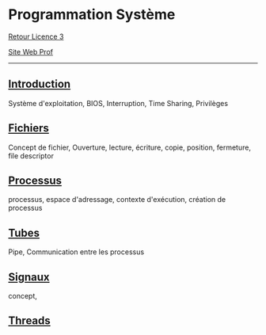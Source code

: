 # Programmation Système

[Retour Licence 3](https://mcheungsen.github.io/cours/ "Licence 3")

[Site Web Prof](https://gforgeron.gitlab.io/progsys/)

---- 

## [Introduction](progsys-1.md)
Système d'exploitation, BIOS, Interruption, Time Sharing, Privilèges

## [Fichiers](progsys-2.md)
Concept de fichier, Ouverture, lecture, écriture, copie, position, fermeture, file descriptor

## [Processus](progsys-3.md)
processus, espace d'adressage, contexte d'exécution, création de processus

## [Tubes](progsys-4.md)
Pipe, Communication entre les processus

## [Signaux](progsys-5.md)
concept, 

## [Threads](progsys-6.md)